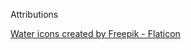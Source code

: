 Attributions

[Water icons created by Freepik - Flaticon](https://www.flaticon.com/free-icons/water)
